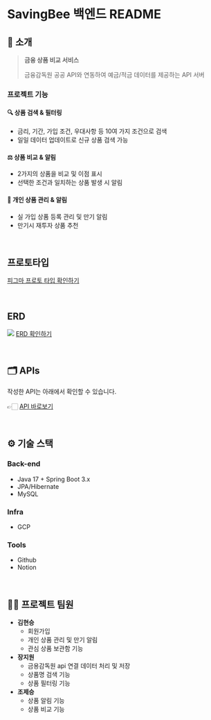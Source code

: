 # SavingBee 백엔드 README

## 📝 소개

> **금융 상품 비교 서비스**
>
> 금융감독원 공공 API와 연동하여 예금/적금 데이터를 제공하는 API 서버

### 프로젝트 기능

#### 🔍 상품 검색 & 필터링

- 금리, 기간, 가입 조건, 우대사항 등 10여 가지 조건으로 검색
- 일일 데이터 업데이트로 신규 상품 검색 가능

#### ⚖️ 상품 비교 & 알림

- 2가지의 상품을 비교 및 이점 표시
- 선택한 조건과 일치하는 상품 발생 시 알림

#### 👤 개인 상품 관리 & 알림

- 실 가입 상품 등록 관리 및 만기 알림
- 만기시 재투자 상품 추천

<br />

## 프로토타입

[피그마 프로토 타입 확인하기](https://www.figma.com/design/jXjlTzJZHxhG3lS2sIDwpL/%ED%98%91%EC%97%852%EC%A1%B0?node-id=0-1&m=dev&t=pslM6mjntm4ySH2a-1)

<br />

## ERD
![](https://velog.velcdn.com/images/jiw0707/post/3d657d10-e0fd-4533-9837-cf713c8a9edb/image.png)
[ERD 확인하기](https://www.erdcloud.com/d/tpoNjD7qyzFXSmRQb)

<br />

## 🗂️ APIs

작성한 API는 아래에서 확인할 수 있습니다.

👉🏻 [API 바로보기](https://curse-jade-2cc.notion.site/ebd/23f64e5ed8bc81ef875fef3157275354)

<br />

## ⚙ 기술 스택
<!--
> skills 폴더에 있는 아이콘을 이용할 수 있습니다.
-->
### Back-end

- Java 17 + Spring Boot 3.x
- JPA/Hibernate
- MySQL

### Infra

- GCP

### Tools

- Github
- Notion
  <br />

[//]: # (## 🛠️ 프로젝트 아키텍쳐)

[//]: # ()

[//]: # (![no-image]&#40;https://user-images.githubusercontent.com/80824750/208294567-738dd273-e137-4bbf-8307-aff64258fe03.png&#41;)

[//]: # ()

[//]: # ()

<br />

[//]: # ()

[//]: # (## 🤔 기술적 이슈와 해결 과정)

[//]: # ()

[//]: # (- Stream 써야할까?)

[//]: # (    - [Stream API에 대하여]&#40;https://velog.io/@yewo2nn16/Java-Stream-API&#41;)

[//]: # (- Gmail STMP 이용하여 이메일 전송하기)

[//]: # (    - [gmail 보내기]&#40;https://velog.io/@yewo2nn16/Email-이메일-전송하기with-첨부파일&#41;)

[//]: # (- AWS EC2에 배포하기)

[//]: # (    - [서버 배포하기-1]&#40;https://velog.io/@yewo2nn16/SpringBoot-서버-배포&#41;)

[//]: # (    - [서버 배포하기-2]&#40;https://velog.io/@yewo2nn16/SpringBoot-서버-배포-인텔리제이에서-jar-파일-빌드해서-배포하기&#41;)

[//]: # ()

[//]: # (<br />)

## 💁‍♂️ 프로젝트 팀원

- **김현승**
    - 회원가입
    - 개인 상품 관리 및 만기 알림
    - 관심 상품 보관함 기능
- **장지원**
    - 금용감독원 api 연결 데이터 처리 및 저장
    - 상품명 검색 기능
    - 상품 필터링 기능
- **조제승**
    - 상품 알림 기능
    - 상품 비교 기능
